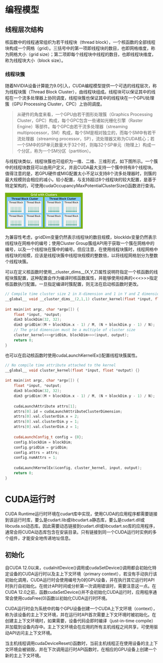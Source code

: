 # 编程模型

## 线程层次结构

核函数中的线程通常组织为若干线程块（thread block），一个核函数的全部线程块构成一个网格（grid）。三括号中的第一项即线程块的数目，也即网格维度，称为网格大小（grid size）；第二项即每个线程块中线程的数目，也即线程块维度，称为线程块大小（block size）。

### 线程块簇

随着NVIDIA设备计算能力9.0引入，CUDA编程模型提供一个可选的线程层次，称为线程块簇（Thread Block Cluster），由线程块组成。线程块可以保证其中的线程在一个流多处理器上协同调度，线程块簇也保证其中的线程块在一个GPU处理簇（GPU Processing Cluster，CPC）上协同调度。

> 从硬件的角度来看，一个GPU由若干图形处理簇（Graphics Processing Cluster，GPC）构成，每个GPC包含一些诸如光栅化引擎（Raster Engine）等部件。每个GPC由若干流多处理器（streaming multiprocessor，SM）构成，每个SM是相对独立的，而每个SM中有若干流处理器（streaming processor，SP），流处理器又称为CUDA核心；若一个SM中的SP单元数量大于32个时，则每32个SP单元（物理上）构成一个分区，称为一个SM分区（partition）。

与线程块类似，线程块簇也可组织为一维、二维、三维形式，如下图所示。一个簇中的线程块数目可以由用户定义，并且CUDA最大支持一个簇中持有8个线程块。值得注意的是，若GPU硬件或MIG配置太小不足以支持8个流多处理器时，则簇的最大规模则会相应的减小。较小配置，与支持超过8个线程块的较大配置，是基于特定架构的，可使用cudaOccupancyMaxPotentialClusterSize()函数进行查询。

<img src="CUDA编程指南与最佳实践.assets/grid-of-clusters.png" style="zoom:25%;" />

为兼容性考虑，gridDim变量仍然表示线程块的数目规模，blockIdx变量仍然表示线程块在网格中的编号；使用Cluster Group簇组API用于获取一个簇在网格中的编号，以及一个线程块在簇中的编号。但应注意，在使用线程块簇时，线程网格中线程块的规模，应该是线程块簇中线程块规模的整数倍，以将线程网格划分为整数个线程块簇。

可以在定义核函数时使用\_\_cluster_dims\_\_(X,Y,Z)属性说明符指定一个核函数的线程块簇配置，这种配置会作为编译时核函数属性，并能够使用经典的<<<>>>指定核函数执行配置。一旦指定编译时簇配置，则无法在启动核函数时更改。

```c++
// Compile time cluster size 2 in X-dimension and 1 in Y and Z dimension
__global__ void __cluster_dims__(2,1,1) cluster_kernel(float *input, float *output) {}

int main(int argc, char *argv[]) {
    float *input, *output;
    dim3 blockDim(32, 32);
    dim3 gridDim((M + blockDim.x - 1) / M, (N + blockDim.y - 1) / N);
    // The grid dimension must be a multiple of cluster size
    cluster_kernel<<<gridDim, blockDim>>>(input, output);
    return 0;
}
```

也可以在启动核函数时使用cudaLaunchKernelEx()配置线程块簇属性。

```c++
// No compile time attribute attached to the kernel
__global__ void cluster_kernel(float *input, float *output) {}

int main(int argc, char *argv[]) {
    float *input, *output;
    dim3 blockDim(32, 32);
    dim3 gridDim((M + blockDim.x - 1) / M, (N + blockDim.y - 1) / N);

    cudaLaunchAttribute attrs[1];
    attrs[0].id = cudaLaunchAttributeClusterDimension;
    attrs[0].val.clusterDim.x = 2;
    attrs[0].val.clusterDim.y = 1;
    attrs[0].val.clusterDim.z = 1;

    cudaLaunchConfig_t config = {0};
    config.blockDim = blockDim;
    config.gridDim = gridDim;
    config.attrs = attrs;
    config.numAttrs = 1;

    cudaLaunchKernelEx(&config, cluster_kernel, input, output);
    return 0;
}
```





# CUDA运行时

CUDA Runtime运行时环境在cudart库中实现，使用CUDA的应用程序都需要链接到该运行时库，要么是cudart.lib或libcudart.a静态库，要么是cudart.dll或libcuda.so动态库。因此需要动态链接到cudart.dll或libcudart.so库的应用程序，通常会将CUDA动态库包含在安装目录。只有链接到同一个CUDA运行时实例的多个组件，才能安全地传递地址信息。

## 初始化

自CUDA 12.0以来，cudaInitDevice()调用或cudaSetDevice()调用都会初始化特定设备的CUDA运行时以及主上下文环境（primary context），若没有手动执行该初始化调用，CUDA运行时会使用编号为0的GPU设备，并在执行其它运行时API时执行自初始化。在统计API时间或分析第一次调用错误时，需要注意这一点。在CUDA 12.0之前，函数cudaSetDevice()并不会初始化CUDA运行时，应用程序通常会使用cudaFree(0)函数以初始化CUDA运行时环境。

CUDA运行时会为系统中的每个GPU设备创建一个CUDA上下文环境（context），称为该设备的主上下文环境，并在运行时API首次需要上下文环境时被初始化。在创建主上下文环境时，如果需要，设备代码会即时编译（just-in-time compile）并加载到设备内存中。主上下文环境会在应用的所有主机线程之间共享，可使用驱动API访问主上下文环境。

当主机线程调用cudaDeviceReset()函数时，当前主机线程正在使用设备的主上下文环境会被销毁，并在下次调用运行时API函数时，在相应的GPU设备上创建一个新的主上下文环境。
